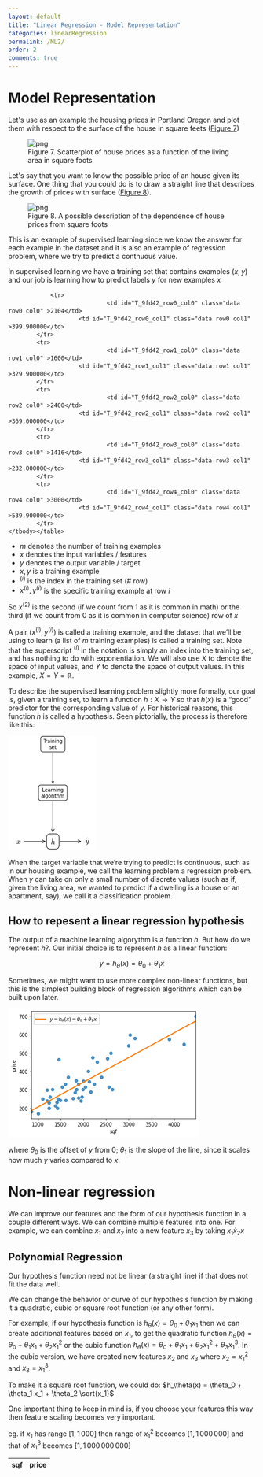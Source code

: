 ```yaml
---
layout: default
title: "Linear Regression - Model Representation"
categories: linearRegression
permalink: /ML2/
order: 2
comments: true
---
```


# Model Representation
Let's use as an example the housing prices in Portland Oregon and plot them with respect to the surface of the house in square feets (<a href="#fig:housepricescatter">Figure 7</a>)


    

<figure id="fig:housepricescatter">
    <img src="{{site.baseurl}}/pages/ML-2-ModelRepresentation_files/ML-2-ModelRepresentation_2_0.png" alt="png">
    <figcaption>Figure 7. Scatterplot of house prices as a function of the living area in square foots</figcaption>
</figure>

Let's say that you want to know the possible price of an house given its surface. One thing that you could do is to draw a straight line that describes the growth of prices with surface (<a href="#fig:linreghouseprices">Figure 8</a>).


    

<figure id="fig:linreghouseprices">
    <img src="{{site.baseurl}}/pages/ML-2-ModelRepresentation_files/ML-2-ModelRepresentation_4_0.png" alt="png">
    <figcaption>Figure 8. A possible description of the dependence of house prices from square foots</figcaption>
</figure>

This is an example of supervised learning since we know the answer for each example in the dataset and it is also an example of regression problem, where we try to predict a contnuous value.

In supervised learning we have a training set that contains examples $(x, y)$ and our job is learning how to predict labels $y$ for new examples $x$




<style  type="text/css" >
#T_9fd42_row0_col0,#T_9fd42_row0_col1,#T_9fd42_row1_col0,#T_9fd42_row1_col1,#T_9fd42_row2_col0,#T_9fd42_row2_col1,#T_9fd42_row3_col0,#T_9fd42_row3_col1,#T_9fd42_row4_col0,#T_9fd42_row4_col1{
            text-align:  left;
        }</style><table id="T_9fd42_" ><thead>    <tr>        <th class="col_heading level0 col0" >sqf</th>        <th class="col_heading level0 col1" >price</th>    </tr></thead><tbody>
                <tr>
                                <td id="T_9fd42_row0_col0" class="data row0 col0" >2104</td>
                        <td id="T_9fd42_row0_col1" class="data row0 col1" >399.900000</td>
            </tr>
            <tr>
                                <td id="T_9fd42_row1_col0" class="data row1 col0" >1600</td>
                        <td id="T_9fd42_row1_col1" class="data row1 col1" >329.900000</td>
            </tr>
            <tr>
                                <td id="T_9fd42_row2_col0" class="data row2 col0" >2400</td>
                        <td id="T_9fd42_row2_col1" class="data row2 col1" >369.000000</td>
            </tr>
            <tr>
                                <td id="T_9fd42_row3_col0" class="data row3 col0" >1416</td>
                        <td id="T_9fd42_row3_col1" class="data row3 col1" >232.000000</td>
            </tr>
            <tr>
                                <td id="T_9fd42_row4_col0" class="data row4 col0" >3000</td>
                        <td id="T_9fd42_row4_col1" class="data row4 col1" >539.900000</td>
            </tr>
    </tbody></table>



* $m$ denotes the number of training examples 
* $x$ denotes the input variables / features
* $y$ denotes the output variable / target
* $x, y$ is a training example
* $^{(i)}$ is the index in the training set (# row) 
* $x^{(i)}, y^{(i)}$ is the specific training example at row $i$

So $x^{(2)}$ is the second (if we count from 1 as it is common in math) or the third (if we count from 0 as it is common in computer science) row of $x$

A pair $\left(x^{(i)} , y^{(i)}\right)$ is called a training example, and the dataset that we’ll be using to learn (a list of $m$ training examples) is called a training set. Note that the superscript $^{(i)}$ in the notation is simply an index into the training set, and has nothing to do with exponentiation. We will also use $X$ to denote the space of input values, and $Y$ to denote the space of output values. In this example, $X = Y = \mathbb{R}$. 

To describe the supervised learning problem slightly more formally, our goal is, given a training set, to learn a function $h : X \to Y$ so that $h(x)$ is a “good” predictor for the corresponding value of $y$. For historical reasons, this function $h$ is called a hypothesis. Seen pictorially, the process is therefore like this:


    
![png](ML-2-ModelRepresentation_files/ML-2-ModelRepresentation_10_0.png)
    


When the target variable that we’re trying to predict is continuous, such as in our housing example, we call the learning problem a regression problem. When $y$ can take on only a small number of discrete values (such as if, given the living area, we wanted to predict if a dwelling is a house or an apartment, say), we call it a classification problem.

## How to repesent a linear regression hypothesis
The output of a machine learning algorythm is a function $h$. But how do we represent $h$?. Our initial choice is to represent $h$ as a linear function:

$$y = h_\theta(x) = \theta_0 + \theta_1x$$

Sometimes, we might want to use more complex non-linear functions, but this is the simplest building block of regression algorithms which can be built upon later.


    
![png](ML-2-ModelRepresentation_files/ML-2-ModelRepresentation_13_0.png)
    


where $\theta_0$ is the offset of $y$ from 0; $\theta_1$ is the slope of the line, since it scales how much $y$ varies compared to $x$.

# Non-linear regression
We can improve our features and the form of our hypothesis function in a couple different ways. We can combine multiple features into one. For example, we can combine $x_1$ and $x_2$ into a new feature $x_3$ by taking $x_1 \dot x_2x$

## Polynomial Regression
Our hypothesis function need not be linear (a straight line) if that does not fit the data well.

We can change the behavior or curve of our hypothesis function by making it a quadratic, cubic or square root function (or any other form).

For example, if our hypothesis function is $h_\theta(x) = \theta_0 + \theta_1 x_1$ then we can create additional features based on $x_1$, to get the quadratic function $h_\theta(x) = \theta_0 + \theta_1 x_1 + \theta_2 x_1^2$ or the cubic function $h_\theta(x) = \theta_0 + \theta_1 x_1 + \theta_2 x_1^2 + \theta_3 x_1^3$. In the cubic version, we have created new features $x_2$ and $x_3$ where $x_2 = x_1^2$ and $x_3 = x_1^3$. 

To make it a square root function, we could do: $h_\theta(x) = \theta_0 + \theta_1 x_1 + \theta_2 \sqrt{x_1}$

One important thing to keep in mind is, if you choose your features this way then feature scaling becomes very important.

eg. if $x_1$ has range $[1, 1\,000]$ then range of $x_1^2$ becomes $[1, 1\,000\,000]$ and that of $x_1^3$ becomes $[1, 1\,000\,000\,000]$
